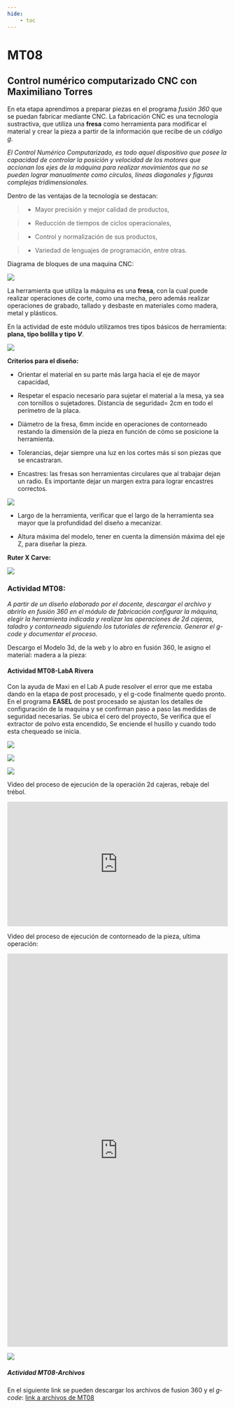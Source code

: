 ```yaml
---
hide:
    - toc
---
```


# MT08
## Control numérico computarizado **CNC** con Maximiliano Torres

En eta etapa aprendimos a preparar piezas en el programa *fusión 360* que se puedan fabricar mediante CNC.
La fabricación CNC es una tecnología sustractiva, que utiliza una **fresa** como herramienta para modificar el material y crear la pieza a partir de la información que recibe de un *código g*.

*El Control Numérico Computarizado, es todo aquel dispositivo que posee la capacidad de controlar la posición y velocidad de los motores que accionan los ejes de la máquina para realizar movimientos que no se pueden lograr manualmente como círculos, líneas diagonales y figuras complejas tridimensionales.*

Dentro de las ventajas de la tecnología se destacan:

> - Mayor precisión y mejor calidad de productos,

> - Reducción de tiempos de ciclos operacionales,

> - Control y normalización de sus productos,

> - Variedad de lenguajes de programación, entre otras.

Diagrama de bloques de una maquina CNC:

![](../images/MT08/1.JPG)

La herramienta que utiliza la máquina es una **fresa**, con la cual puede realizar operaciones de corte, como una mecha, pero además realizar operaciones de grabado, tallado y desbaste en materiales como madera, metal y plásticos. 

En la actividad de este módulo utilizamos tres tipos básicos de herramienta: **plana, tipo bolilla y tipo *V***. 

![](../images/MT08/2.JPG)

**Criterios para el diseño:**

- Orientar el material en su parte más larga hacia el eje de mayor capacidad,

- Respetar el espacio necesario para sujetar el material a la mesa, ya sea con tornillos o sujetadores. Distancia de seguridad= 2cm en todo el perímetro de la placa.

- Diámetro de la fresa, 6mm incide en operaciones de contorneado restando la dimensión de la pieza en función de cómo se posicione la herramienta.

- Tolerancias, dejar siempre una luz en los cortes más si son piezas que se encastraran. 

- Encastres: las fresas son herramientas circulares que al trabajar dejan un radio. Es importante dejar un margen extra para lograr encastres correctos. 

![](../images/MT08/3.JPG) 

- Largo de la herramienta, verificar que el largo de la herramienta sea mayor que la profundidad del diseño a mecanizar.

- Altura máxima del modelo, tener en cuenta la dimensión máxima del eje Z, para diseñar la pieza.


**Ruter X Carve:**

![](../images/MT08/4.JPG)

### Actividad MT08:

*A partir de un diseño elaborado por el docente, descargar el archivo y abrirlo en fusión 360 en el módulo de fabricación configurar la máquina, elegir la herramienta indicada y realizar las operaciones de 2d cajeras, taladro y contorneado siguiendo los tutoriales de referencia. Generar el g-code y documentar el proceso.*

Descargo el Modelo 3d, de la web y lo abro en fusión 360, le asigno el material: madera a la pieza:

#### Actividad MT08-LabA Rivera

Con la ayuda de Maxi en el Lab A pude resolver el error que me estaba dando en la etapa de post procesado, y el g-code finalmente quedo pronto.
En el programa **EASEL** de post procesado se ajustan los detalles de configuración de la maquina y se confirman paso a paso las medidas de seguridad necesarias. Se ubica el cero del proyecto, Se verifica que el extractor de polvo esta encendido, Se enciende el husillo y cuando todo esta chequeado se inicia. 

![](../images/MT08/6.JPG)

![](../images/MT08/5.JPG)  

![](../images/MT08/7.JPG)

 Video del proceso de ejecución de la operación 2d cajeras, rebaje del trébol.

 <div style="padding:56.37% 0 0 0;position:relative;"><iframe src="https://player.vimeo.com/video/1028416163?badge=0&amp;autopause=0&amp;player_id=0&amp;app_id=58479" frameborder="0" allow="autoplay; fullscreen; picture-in-picture; clipboard-write" style="position:absolute;top:0;left:0;width:100%;height:100%;" title="Video1"></iframe></div><script src="https://player.vimeo.com/api/player.js"></script>

Video del proceso de ejecución de contorneado de la pieza, ultima operación:
 
 <div style="padding:177.82% 0 0 0;position:relative;"><iframe src="https://player.vimeo.com/video/1028451126?badge=0&amp;autopause=0&amp;player_id=0&amp;app_id=58479" frameborder="0" allow="autoplay; fullscreen; picture-in-picture; clipboard-write" style="position:absolute;top:0;left:0;width:100%;height:100%;" title="v2"></iframe></div><script src="https://player.vimeo.com/api/player.js"></script>

 ![](../images/MT08/8.JPG)

##### Actividad MT08-Archivos

En el siguiente link se pueden descargar los archivos de fusion 360 y el *g-code*:
[link a archivos de MT08](https://drive.google.com/drive/u/0/folders/1d1gvrbjHcdId-HlJVtdz08_M3K1BHSTp)